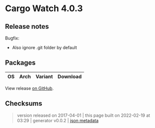 # Cargo Watch 4.0.3

## Release notes

<p>Bugfix:</p>
<ul>
<li>Also ignore .git folder by default</li>
</ul>

## Packages

<table class="downloads">
<thead>
<tr>
<th>OS</th>
<th>Arch</th>
<th>Variant</th>
<th>Download</th>

</tr>
</thead>
<tbody></tbody>
</table>


View release [on GitHub](https://github.com/watchexec/cargo-watch/releases/v4.0.3).

## Checksums





>	 version released on 2017-04-01
>	|
>	this page built on 2022-02-19 at 03:29
>	| generator v0.0.2
>	| [json metadata](meta.json)

